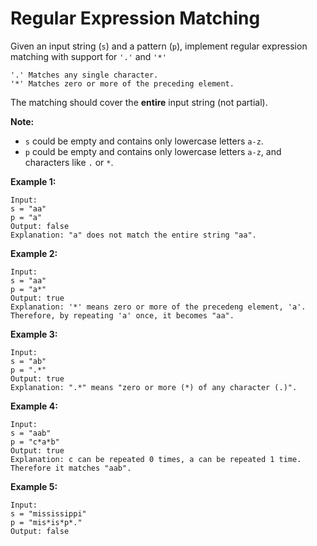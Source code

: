 # Regular Expression Matching

Given an input string (`s`) and a pattern (`p`), implement regular expression matching with support for `'.'` and `'*'`

```pseudo
'.' Matches any single character.
'*' Matches zero or more of the preceding element.
```

The matching should cover the **entire** input string (not partial).

**Note:**

- `s` could be empty and contains only lowercase letters `a-z`.
- `p` could be empty and contains only lowercase letters `a-z`, and characters like `.` or `*`.

**Example 1:**

```pseudo
Input:
s = "aa"
p = "a"
Output: false
Explanation: "a" does not match the entire string "aa".
```

**Example 2:**

```pseudo
Input:
s = "aa"
p = "a*"
Output: true
Explanation: '*' means zero or more of the precedeng element, 'a'. Therefore, by repeating 'a' once, it becomes "aa".
```

**Example 3:**

```pseudo
Input:
s = "ab"
p = ".*"
Output: true
Explanation: ".*" means "zero or more (*) of any character (.)".
```

**Example 4:**

```pseudo
Input:
s = "aab"
p = "c*a*b"
Output: true
Explanation: c can be repeated 0 times, a can be repeated 1 time. Therefore it matches "aab".
```

**Example 5:**

```pseudo
Input:
s = "mississippi"
p = "mis*is*p*."
Output: false
```
